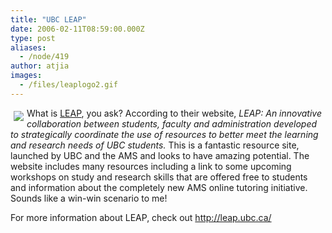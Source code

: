 ```yaml
---
title: "UBC LEAP"
date: 2006-02-11T08:59:00.000Z
type: post
aliases:
  - /node/419
author: atjia
images:
  - /files/leaplogo2.gif
---
```


<div class="field field-name-body field-type-text-with-summary field-label-hidden"><div class="field-items"><div class="field-item even"><p><a href="http://leap.ubc.ca/"><img src="/files/leaplogo2.gif" align="left" vspace="5" hspace="5" border="0"></a>What is <a href="http://leap.ubc.ca/">LEAP</a>, you ask? According to their website, <em>LEAP: An innovative collaboration between students, faculty and administration developed to strategically coordinate the use of resources to better meet the learning and research needs of UBC students.</em>  This is a fantastic resource site, launched by UBC and the AMS and looks to have amazing potential.  The website includes many resources including a link to some upcoming workshops on study and research skills that are offered free to students and information about the completely new AMS online tutoring initiative.  Sounds like a win-win scenario to me!</p>
<p>For more information about LEAP, check out <a href="http://leap.ubc.ca/">http://leap.ubc.ca/</a></p>
</div></div></div>    <footer>
          </footer>
